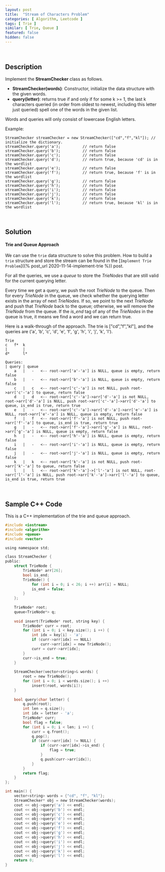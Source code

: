 ```yaml
---
layout: post
title:  "Stream of Characters Problem"
categories: [ Algorithm, Leetcode ]
tags: [ Trie ]
similar: [ Trie, Queue ]
featured: false
hidden: false
---
```


<br />

## Description

Implement the **StreamChecker** class as follows.
* **StreamChecker(words)**: Constructor, initialize the data structure with the given words.
* **query(letter)**: returns true if and only if for some k >= 1, the last k characters queried (in order from oldest to newest, including this letter just queried) spell one of the words in the given list.

Words and queries will only consist of lowercase English letters.

Example: 
```
StreamChecker streamChecker = new StreamChecker(["cd","f","kl"]); // initialize the dictionary.
streamChecker.query('a');          // return false
streamChecker.query('b');          // return false
streamChecker.query('c');          // return false
streamChecker.query('d');          // return true, because 'cd' is in the wordlist
streamChecker.query('e');          // return false
streamChecker.query('f');          // return true, because 'f' is in the wordlist
streamChecker.query('g');          // return false
streamChecker.query('h');          // return false
streamChecker.query('i');          // return false
streamChecker.query('j');          // return false
streamChecker.query('k');          // return false
streamChecker.query('l');          // return true, because 'kl' is in the wordlist
```

<br />

## Solution

#### Trie and Queue Approach

We can use the `trie` data structure to solve this problem. How to build a `trie` structure and store the stream can be found in the [`Implement Trie Problem`]({% post_url 2020-11-14-implement-trie %}) post.


For all the queries, we use a *queue* to store the *TrieNodes* that are still valid for the current querying letter.

Every time we get a query, we push the root *TrieNode* to the queue. Then for every *TrieNode* in the queue, we check whether the querying letter exists in the array of next *TrieNodes*. If so, we point to the next *TrieNode* and push that *TrieNode* back to the queue; otherwise, we will remove the *TrieNode* from the queue. If the *is_end* tag of any of the *TrieNodes* in the queue is true, it means we find a word and we can return true.

Here is a walk-through of the approach. The trie is ["cd","f","kl"], and the queries are ('a', 'b', 'c', 'd', 'e', 'f', 'g', 'h', 'i', 'j', 'k', 'l').
```
Trie
c   f*  k
|       |
d*      l*

Queries:
| query | queue 
    a   |   -   <-- root->arr['a'-'a'] is NULL, queue is empty, return false
    b   |   -   <-- root->arr['b'-'a'] is NULL, queue is empty, return false
    c   |   c   <-- root->arr['c'-'a'] is not NULL, push root->arr['c'-'a'] to queue, return false
    d   |   d   <-- root->arr['c'-'a']->arr['d'-'a'] is not NULL, root->arr['d'-'a'] is NULL, push root->arr['c'-'a']->arr['d'-'a'] to queue, is_end is true, return true
    e   |   -   <-- root->arr['c'-'a']->arr['d'-'a']->arr['e'-'a'] is NULL, root->arr['e'-'a'] is NULL, queue is empty, return false
    f   |   f   <-- root->arr['f'-'a'] is not NULL, push root->arr['f'-'a'] to queue, is_end is true, return true
    g   |   -   <-- root->arr['f'-'a']->arr['g'-'a'] is NULL, root->arr['g'-'a'] is NULL, queue is empty, return false
    h   |   -   <-- root->arr['h'-'a'] is NULL, queue is empty, return false
    i   |   -   <-- root->arr['i'-'a'] is NULL, queue is empty, return false
    j   |   -   <-- root->arr['j'-'a'] is NULL, queue is empty, return false
    k   |   k   <-- root->arr['k'-'a'] is not NULL, push root->arr['k'-'a'] to queue, return false
    l   |   l   <-- root->arr['k'-'a']->['l'-'a'] is not NULL, root->arr['l'-'a'] is NULL, push root->arr['k'-'a']->arr['l'-'a'] to queue, is_end is true, return true
```

<br />

## Sample C++ Code

This is a C++ implementation of the trie and queue approach.

```c
#include <iostream>
#include <algorithm>
#include <queue>
#include <vector>

using namespace std;

class StreamChecker {
public:
    struct TrieNode {
        TrieNode* arr[26];
        bool is_end;
        TrieNode() {
            for (int i = 0; i < 26; i ++) arr[i] = NULL;
            is_end = false;
        }
    };
    
    TrieNode* root;
    queue<TrieNode*> q;
    
    void insert(TrieNode* root, string key) {
        TrieNode* curr = root;
        for (int i = 0; i < key.size(); i ++) {
            int idx = key[i] - 'a';
            if (curr->arr[idx] == NULL)
                curr->arr[idx] = new TrieNode();
            curr = curr->arr[idx];
        }
        curr->is_end = true;
    }
    
    StreamChecker(vector<string>& words) {
        root = new TrieNode();
        for (int i = 0; i < words.size(); i ++)
            insert(root, words[i]);
    }
    
    bool query(char letter) {
        q.push(root);
        int len = q.size();
        int idx = letter - 'a';
        TrieNode* curr;
        bool flag = false;
        for (int i = 0; i < len; i ++) {
            curr = q.front();
            q.pop();
            if (curr->arr[idx] != NULL) {
                if (curr->arr[idx]->is_end) {
                    flag = true;
                } 
                q.push(curr->arr[idx]);
            }    
        }
        return flag;
    }
};

int main() {
    vector<string> words = {"cd", "f", "kl"};
    StreamChecker* obj = new StreamChecker(words);
    cout << obj->query('a') << endl;
    cout << obj->query('b') << endl;
    cout << obj->query('c') << endl;
    cout << obj->query('d') << endl;
    cout << obj->query('e') << endl;
    cout << obj->query('f') << endl;
    cout << obj->query('g') << endl;
    cout << obj->query('h') << endl;
    cout << obj->query('i') << endl;
    cout << obj->query('j') << endl;
    cout << obj->query('k') << endl;
    cout << obj->query('l') << endl;
    return 0;
}
```
